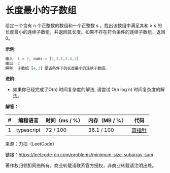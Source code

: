 # 长度最小的子数组

给定一个含有 n 个正整数的数组和一个正整数 s ，找出该数组中满足其和 ≥ s 的长度最小的连续子数组，并返回其长度。如果不存在符合条件的连续子数组，返回 0。

**示例:**

``` javascript
输入: s = 7, nums = [2,3,1,2,4,3]
输出: 2
解释: 子数组 [4,3] 是该条件下的长度最小的连续子数组。
```

**进阶:**

- 如果你已经完成了O(n) 时间复杂度的解法, 请尝试 O(n log n) 时间复杂度的解法。

**解答：**

**#**|**编程语言**|**时间（ms / %）**|**内存（MB / %）**|**代码**
--|--|--|--|--
1|typescript|72 / 100|36.1 / 100|[双指针](./typescript/ac_v1.ts)

来源：力扣（LeetCode）

链接：https://leetcode-cn.com/problems/minimum-size-subarray-sum

著作权归领扣网络所有。商业转载请联系官方授权，非商业转载请注明出处。
